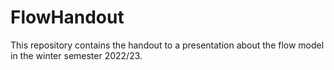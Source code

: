 # FlowHandout

This repository contains the handout to a presentation about the flow model in the winter semester 2022/23.
